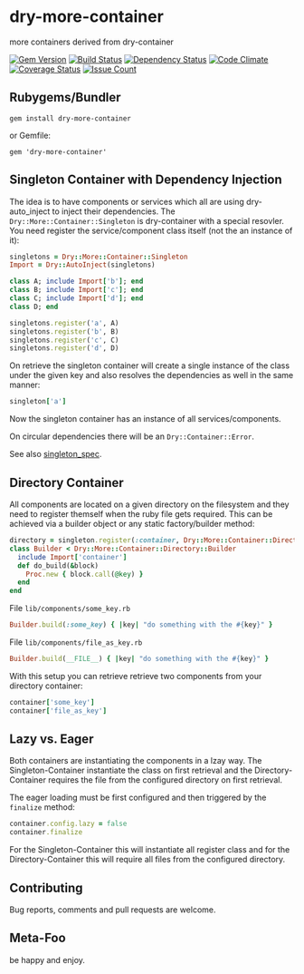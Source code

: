 [gem]: https://rubygems.org/gems/dry-more-container
[travis]: https://travis-ci.org/mkristian/dry-more-container
[gemnasium]: https://gemnasium.com/mkristian/dry-more-container
[codeclimate]: https://codeclimate.com/github/mkristian/dry-more-container
[coveralls]: https://coveralls.io/github/mkristian/dry-more-container?branch=master
[codeissues]: https://codeclimate.com/github/mkristian/dry-more-container

# dry-more-container
more containers derived from dry-container

[![Gem Version](https://badge.fury.io/rb/dry-more-container.svg)][gem]
[![Build Status](https://travis-ci.org/mkristian/dry-more-container.svg?branch=master)][travis]
[![Dependency Status](https://gemnasium.com/badges/github.com/mkristian/dry-more-container.svg)][gemnasium]
[![Code Climate](https://codeclimate.com/github/mkristian/dry-more-container/badges/gpa.svg)][codeclimate]
[![Coverage Status](https://coveralls.io/repos/github/mkristian/dry-more-container/badge.svg?branch=master)][coveralls]
[![Issue Count](https://codeclimate.com/github/mkristian/dry-more-container/badges/issue_count.svg)][codeissues]

## Rubygems/Bundler

```
gem install dry-more-container
```

or Gemfile:
```
gem 'dry-more-container'
```

## Singleton Container with Dependency Injection

The idea is to have components or services which all are using dry-auto_inject to inject their dependencies. The `Dry::More::Container::Singleton` is dry-container with a special resovler. You need register the service/component class itself (not the an instance of it):

``` Ruby
singletons = Dry::More::Container::Singleton
Import = Dry::AutoInject(singletons)

class A; include Import['b']; end
class B; include Import['c']; end
class C; include Import['d']; end
class D; end

singletons.register('a', A)
singletons.register('b', B)
singletons.register('c', C)
singletons.register('d', D)
```

On retrieve the singleton container will create a single instance of the class under the given key and also resolves the dependencies as well in the same manner:

``` Ruby
singleton['a']

```

Now the singleton container has an instance of all services/components.

On circular dependencies there will be an `Dry::Container::Error`.

See also [singleton_spec](spec/singleton_spec.rb).

## Directory Container

All components are located on a given directory on the filesystem and they need to register themself when the ruby file gets required. This can be achieved via a builder object or any static factory/builder method:

``` Ruby
directory = singleton.register(:container, Dry::More::Container::Directory)
class Builder < Dry::More::Container::Directory::Builder
  include Import['container']
  def do_build(&block)
    Proc.new { block.call(@key) }
  end
end

```

File `lib/components/some_key.rb`

``` Ruby
Builder.build(:some_key) { |key| "do something with the #{key}" } 
```

File `lib/components/file_as_key.rb`

``` Ruby
Builder.build(__FILE__) { |key| "do something with the #{key}" } 
```

With this setup you can retrieve retrieve two components from your directory container:

``` Ruby
container['some_key']
container['file_as_key']
```

## Lazy vs. Eager

Both containers are instantiating the components in a lzay way. The Singleton-Container instantiate the class on first retrieval and the Directory-Container requires the file from the configured directory on first retrieval.

The eager loading must be first configured and then triggered by the `finalize` method:

``` Ruby
container.config.lazy = false
container.finalize
```

For the Singleton-Container this will instantiate all register class and for the Directory-Container this will require all files from the configured directory.

## Contributing

Bug reports, comments and pull requests are welcome.

## Meta-Foo

be happy and enjoy.



